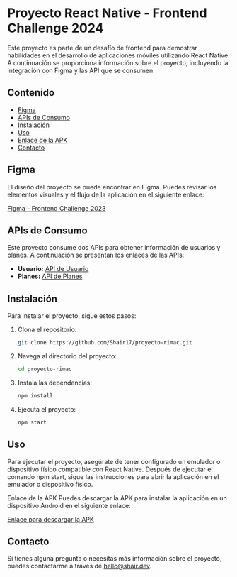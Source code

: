 # Proyecto React Native - Frontend Challenge 2024

Este proyecto es parte de un desafío de frontend para demostrar habilidades en el desarrollo de aplicaciones móviles utilizando React Native. A continuación se proporciona información sobre el proyecto, incluyendo la integración con Figma y las API que se consumen.

## Contenido

- [Figma](#figma)
- [APIs de Consumo](#apis-de-consumo)
- [Instalación](#instalación)
- [Uso](#uso)
- [Enlace de la APK](#enlace-de-la-apk)
- [Contacto](#contacto)

## Figma

El diseño del proyecto se puede encontrar en Figma. Puedes revisar los elementos visuales y el flujo de la aplicación en el siguiente enlace:

[Figma - Frontend Challenge 2023](https://www.figma.com/file/KGftIKxhcVm41kTKMsfTh2/Frontend-Challenge-2023?type=design&mode=design)

## APIs de Consumo

Este proyecto consume dos APIs para obtener información de usuarios y planes. A continuación se presentan los enlaces de las APIs:

- **Usuario:** [API de Usuario](https://rimac-front-end-challenge.netlify.app/api/user.json)
- **Planes:** [API de Planes](https://rimac-front-end-challenge.netlify.app/api/plans.json)

## Instalación

Para instalar el proyecto, sigue estos pasos:

1. Clona el repositorio:
   ```bash
   git clone https://github.com/Shair17/proyecto-rimac.git
   ```
2. Navega al directorio del proyecto:
   ```bash
   cd proyecto-rimac
   ```
3. Instala las dependencias:
   ```bash
   npm install
   ```
4. Ejecuta el proyecto:

   ```bash
   npm start
   ```

## Uso

Para ejecutar el proyecto, asegúrate de tener configurado un emulador o dispositivo físico compatible con React Native. Después de ejecutar el comando npm start, sigue las instrucciones para abrir la aplicación en el emulador o dispositivo físico.

Enlace de la APK
Puedes descargar la APK para instalar la aplicación en un dispositivo Android en el siguiente enlace:

[Enlace para descargar la APK](https://github.com/Shair17/proyecto-rimac/tree/main/app-build/app-release.apk)

## Contacto

Si tienes alguna pregunta o necesitas más información sobre el proyecto, puedes contactarme a través de [hello@shair.dev](mailto:hello@shair.dev).

